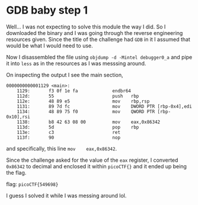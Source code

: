 # GDB baby step 1

Well... I was not expecting to solve this module the way I did. So I downloaded the binary and I was going through the reverse engineering resources given. Since the title of the challenge had `GDB` in it I assumed that would be what I would need to use.

Now I disassembled the file using `objdump -d -Mintel debugger0_a` and pipe it into `less` as in the resources as I was messsing around.

On inspecting the output I see the main section,
```
0000000000001129 <main>:
    1129:       f3 0f 1e fa             endbr64 
    112d:       55                      push   rbp
    112e:       48 89 e5                mov    rbp,rsp
    1131:       89 7d fc                mov    DWORD PTR [rbp-0x4],edi
    1134:       48 89 75 f0             mov    QWORD PTR [rbp-0x10],rsi
    1138:       b8 42 63 08 00          mov    eax,0x86342
    113d:       5d                      pop    rbp
    113e:       c3                      ret    
    113f:       90                      nop
```
and specifically, this line `mov    eax,0x86342`.

Since the challenge asked for the value of the `eax` register, I converted `0x86342` to decimal and enclosed it within `picoCTF{}` and it ended up being the flag.

flag: `picoCTF{549698}`

I guess I solved it while I was messing around lol.